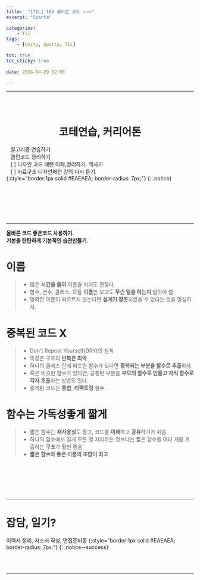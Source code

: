 ```yaml
---
title:  "[TIL] 102 올바른 코드 ⭐⭐⭐"
excerpt: "Sparta"

categories:
    - Til
tags:
    - [Unity, Sparta, TIL]

toc: true
toc_sticky: true
 
date: 2024-04-29 02:00

---
```

- - -


<BR><BR>

<center><H1>  코테연습, 커리어톤 </H1></center>

&nbsp;&nbsp; 알고리즘 연습하기     
&nbsp;&nbsp; 클린코드 정리하기   
&nbsp;&nbsp; [ ] 디자인 코드 패턴 이해,정리하기. 책사기  
&nbsp;&nbsp; [ ] 자료구조 디자인패턴 강의 다시 듣기.   
{:style="border:1px solid #EAEAEA; border-radius: 7px;"}
{: .notice}  


<br><br><br><br><br>
- - - 

**올바른 코드 좋은코드 사용하기.**  
**기본을 탄탄하게 기본적인 습관만들기.**  

# 이름
> - 많은 **시간을 들여** 이름을 지어도 괜찮다.  
> - 함수, 변수, 클래스, 모듈 **이름**만 보고도 **무슨 일을 하는지** 알아야 함.  
> - 명확한 이름이 떠오르지 않는다면 **설계가 잘못**되었을 수 있다는 것을 명심하자.  

# 중복된 코드 X
> - Don't Repeat Yourself(DRY)의 원칙  
> - 똑같은 구조의 **반복은 최악**  
> - 하나의 클래스 안에 비슷한 함수가 있다면 **중복되는 부분을 함수로 추출**하자.  
> - 혹은 비슷한 함수가 있다면, 공통된 부분을 **부모의 함수로 만들고 자식 함수로 각자 호출**하는 방법도 있다.  
> - 중복된 코드는 **통합**, **리팩토링** 필수.  

# 함수는 가독성좋게 짧게
> - 짧은 함수는 **재사용성**도 좋고, 코드를 **이해**하고 **공유**하기가 쉬움  
> - 하나의 함수에서 길게 모든 걸 처리하는 것보다는 짧은 함수를 여러 개를 호출하는 **구조**가 훨씬 좋음  
> - **짧은 함수와 좋은 이름의 조합이 최고**  


<br><br><br><br><br>
- - - 

# 잡담, 일기?
이력서 정리, 자소서 작성, 면접준비중
{:style="border:1px solid #EAEAEA; border-radius: 7px;"}
{: .notice--success}  

<br><br>
- - -
